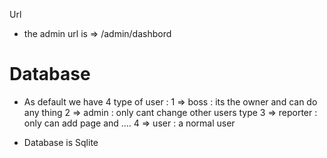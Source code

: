 <p align="center>
This is a small panel admin with laravel ... TDD check our test foolder!
</p>
##Amir Khodabande

# Url

-   the admin url is => /admin/dashbord

# Database

-   As default we have 4 type of user :
    1 => boss : its the owner and can do any thing
    2 => admin : only cant change other users type
    3 => reporter : only can add page and ....
    4 => user : a normal user

-   Database is Sqlite
